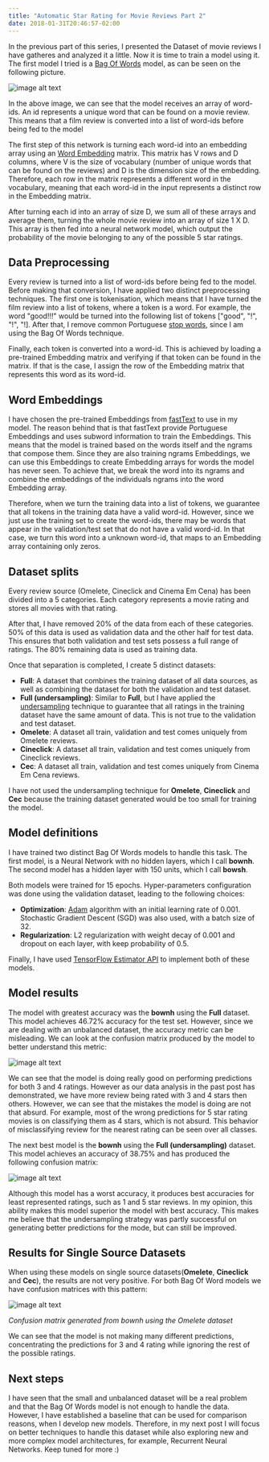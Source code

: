 ```yaml
---
title: "Automatic Star Rating for Movie Reviews Part 2"
date: 2018-01-31T20:46:57-02:00
---
```


In the previous part of this series, I presented the Dataset of movie reviews I
have gatheres and analyzed it a little. Now it is time to train a model using
it. The first model I tried is a
[Bag Of Words](https://en.wikipedia.org/wiki/Bag-of-words_model) model, as can
be seen on the following picture.

![image alt text](/automatic-star-rating-for-movie-reviews-part-2/bag_of_words.png)

In the above image, we can see that the model receives an array of word-ids.
An id represents a unique word that can be found on a movie review.
This means that a film review is converted into a list of word-ids before being fed to the model

The first step of this network is turning each word-id into an embedding array using an
[Word Embedding](https://en.wikipedia.org/wiki/Word_embedding) matrix. This matrix has V rows and D
columns, where V is the size of vocabulary (number of unique words that can be found on the
reviews) and D is the dimension size of the embedding. Therefore, each row in the matrix represents
a different word in the vocabulary, meaning that each word-id in the input represents a distinct
row in the Embedding matrix.

After turning each id into an array of size D, we sum all of these arrays and
average them, turning the whole movie review into an array of size 1 X D. This
array is then fed into a neural network model, which output the probability of
the movie belonging to any of the possible 5 star ratings.

## Data Preprocessing

Every review is turned into a list of word-ids before being fed to the
model. Before making that conversion, I have applied two distinct preprocessing
techniques. The first one is tokenisation, which means that I have turned the
film review into a list of tokens, where a token is a word. For example, the
word "good!!!" would be turned into the following list of tokens ["good",
"!", "!", "!]. After that, I remove common Portuguese
[stop words](https://gist.github.com/alopes/5358189), since I am using the 
Bag Of Words technique.

Finally, each token is converted into a word-id. This is achieved by loading a pre-trained
Embedding matrix and verifying if that token can be found in the matrix. If that is the case, I
assign the row of the Embedding matrix that represents this word as its word-id.

## Word Embeddings

I have chosen the pre-trained Embeddings from [fastText](https://fasttext.cc/)
to use in my model. The reason behind that is that fastText provide Portuguese Embeddings and uses
subword information to train the Embeddings. This means that the model is trained based on the
words itself and the ngrams that compose them. Since they are also training ngrams Embeddings, we
can use this Embeddings to create Embedding arrays for words the model has never seen. To achieve
that, we break the word into its ngrams and combine the embeddings of the individuals ngrams into
the word Embedding array.

Therefore, when we turn the training data into a list of tokens, we guarantee
that all tokens in the training data have a valid word-id. However, since we just use the training
set to create the word-ids, there may be words that appear in the
validation/test set that do not have a valid word-id. In that case, we turn this
word into a unknown word-id, that maps to an Embedding array containing only zeros.

## Dataset splits

Every review source (Omelete, Cineclick and Cinema Em Cena) has been divided into a 5 categories.
Each category represents a movie rating and stores all movies with that rating.

After that, I have removed 20% of the data from each of these categories. 50% of this data is used
as validation data and the other half for test data. This ensures that both validation and test
sets possess a full range of ratings. The 80% remaining data is used as training data. 

Once that separation is completed, I create 5 distinct datasets:

* **Full**: A dataset that combines the training dataset of all data sources, as
  well as combining the dataset for both the validation and test dataset.
* **Full (undersampling)**: Similar to **Full**, but I have applied the
  [undersampling](https://en.wikipedia.org/wiki/Oversampling_and_undersampling_in_data_analysis)
  technique to guarantee that all ratings in the training dataset have the same
  amount of data. This is not true to the validation and test dataset.
* **Omelete**: A dataset all train, validation and test comes uniquely from
  Omelete reviews.
* **Cineclick**: A dataset all train, validation and test comes uniquely from
  Cineclick reviews.
* **Cec**: A dataset all train, validation and test comes uniquely from
  Cinema Em Cena reviews.

I have not used the undersampling technique for **Omelete**, **Cineclick** and
**Cec** because the training dataset generated would be too small for training the
model.

## Model definitions

I have trained two distinct Bag Of Words models to handle this task. The first
model, is a Neural Network with no hidden layers, which I call **bownh**.
The second model has a hidden layer with 150 units, which I call
**bowsh**.

Both models were trained for 15 epochs. Hyper-parameters configuration was done
using the validation dataset, leading to the following choices:

* **Optimization**: [Adam](https://arxiv.org/abs/1412.6980) algorithm with an initial learning rate
of 0.001. Stochastic Gradient Descent (SGD) was also used, with a batch size of 32.
* **Regularization**: L2 regularization with weight
decay of 0.001 and dropout on each layer, with keep probability of 0.5.

Finally, I have used [TensorFlow Estimator
API](https://www.tensorflow.org/programmers_guide/estimators) to implement both
of these models.

## Model results

The model with greatest accuracy was the **bownh** 
using the  **Full** dataset. This model achieves 46.72%
accuracy for the test set. However, since we are dealing with an unbalanced
dataset, the accuracy metric can be misleading. We can look at the confusion
matrix produced by the model to better understand this metric:

![image alt text](/automatic-star-rating-for-movie-reviews-part-2/best_confusion_matrix.png)

We can see that the model is doing really good on performing predictions for
both 3 and 4 ratings. However as our data analysis in the past post has
demonstrated, we have more review being rated with 3 and 4 stars then others.
However, we can see that the mistakes the model is doing are not that absurd.
For example, most of the wrong predictions for 5 star rating movies is on
classifying them as 4 stars, which is not absurd. This behavior of
misclassifying review for the nearest rating can be seen over all classes.

The next best model is the **bownh** using the **Full (undersampling)** dataset.
This model achieves an accuracy of 38.75% and has produced the following
confusion matrix:

![image alt text](/automatic-star-rating-for-movie-reviews-part-2/undersampling_confusion_matrix.png)

Although this model has a worst accuracy, it produces best accuracies for least
represented ratings, such as 1 and 5 star reviews.
In my opinion, this ability makes this model superior the
model with best accuracy. This makes me believe that the undersampling strategy was partly
successful on generating better predictions for the mode, but can still be
improved.

## Results for Single Source Datasets

When using these models on single source datasets(**Omelete**, **Cineclick** and
**Cec**), the results are not very positive. For both Bag Of Word models 
we have confusion matrices with this pattern:

![image alt text](/automatic-star-rating-for-movie-reviews-part-2/single_source_confusion_matrix.png)

*Confusion matrix generated from bownh using the Omelete dataset*

We can see that the model is not making many different predictions,
concentrating the predictions for 3 and 4 rating while ignoring the rest of the
possible ratings.

## Next steps

I have seen that the small and unbalanced dataset will be a real problem and
that the Bag Of Words model is not enough to handle the data. However, I have
established a baseline that can be used for comparison reasons, when I develop
new models. Therefore, in my next post I will focus on better techniques to handle this dataset
while also exploring new and more complex model architectures, for example, 
Recurrent Neural Networks. Keep tuned for more :)
